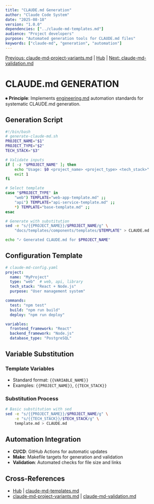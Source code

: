 ```yaml
---
title: "CLAUDE.md Generation"
author: "Claude Code System"
date: "2025-08-18"
version: "1.0.0"
dependencies: ["../claude-md-templates.md"]
audience: "Project developers"
purpose: "Automated generation tools for CLAUDE.md files"
keywords: ["claude-md", "generation", "automation"]
---
```


[Previous: claude-md-project-variants.md](claude-md-project-variants.md) | [Hub](../../index.md) | [Next: claude-md-validation.md](claude-md-validation.md)

# CLAUDE.md GENERATION

⏺ **Principle**: Implements [engineering.md](../../principles/engineering.md) automation standards for systematic CLAUDE.md generation.

## Generation Script

```bash
#!/bin/bash
# generate-claude-md.sh
PROJECT_NAME="$1"
PROJECT_TYPE="$2"
TECH_STACK="$3"

# Validate inputs
if [ -z "$PROJECT_NAME" ]; then
    echo "Usage: $0 <project_name> <project_type> <tech_stack>"
    exit 1
fi

# Select template
case "$PROJECT_TYPE" in
    "web") TEMPLATE="web-app-template.md" ;;
    "api") TEMPLATE="api-service-template.md" ;;
    *) TEMPLATE="base-template.md" ;;
esac

# Generate with substitution
sed -e "s/{{PROJECT_NAME}}/$PROJECT_NAME/g" \
    "docs/templates/components/templates/$TEMPLATE" > CLAUDE.md

echo "✓ Generated CLAUDE.md for $PROJECT_NAME"
```

## Configuration Template

```yaml
# claude-md-config.yaml
project:
  name: "MyProject"
  type: "web"  # web, api, library
  tech_stack: "React + Node.js"
  purpose: "User management system"

commands:
  test: "npm test"
  build: "npm run build"
  deploy: "npm run deploy"

variables:
  frontend_framework: "React"
  backend_framework: "Node.js"
  database_type: "PostgreSQL"
```

## Variable Substitution

### Template Variables
- Standard format: `{{VARIABLE_NAME}}`
- Examples: `{{PROJECT_NAME}}`, `{{TECH_STACK}}`

### Substitution Process
```bash
# Basic substitution with sed
sed -e "s/{{PROJECT_NAME}}/$PROJECT_NAME/g" \
    -e "s/{{TECH_STACK}}/$TECH_STACK/g" \
    template.md > CLAUDE.md
```

## Automation Integration
- **CI/CD**: GitHub Actions for automatic updates
- **Make**: Makefile targets for generation and validation
- **Validation**: Automated checks for file size and links

## Cross-References
- [Hub](../../index.md) | [claude-md-templates.md](../claude-md-templates.md)
- [claude-md-project-variants.md](claude-md-project-variants.md) | [claude-md-validation.md](claude-md-validation.md)